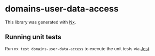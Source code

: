 # domains-user-data-access

This library was generated with [Nx](https://nx.dev).

## Running unit tests

Run `nx test domains-user-data-access` to execute the unit tests via [Jest](https://jestjs.io).
